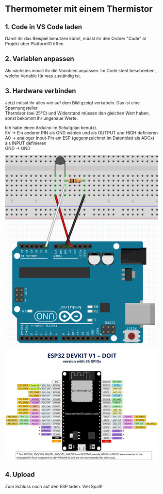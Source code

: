 # Thermometer mit einem Thermistor
## 1. Code in VS Code laden
Damit ihr das Beispiel benutzen könnt, müsst ihr den Ordner "Code" al Projekt über PlatformIO öffen.  
## 2. Variablen anpassen
Als nächstes müsst ihr die Variablen anpassen. Im Code steht beschrieben, welche Variable für was zuständig ist.
## 3. Hardware verbinden
Jetzt müsst ihr alles wie auf dem Bild gzeigt verkabeln. Das ist eine Spannungsteiler.  
Thermisor (bei 25°C) und Widerstand müssen den gleichen Wert haben, sonst bekommt ihr ungenaue Werte.

Ich habe einen Arduino im Schaltplan benutzt.  
5V  ->  Ein anderer PIN als GND wählen und als OUTPUT und HIGH definieren  
A0  ->  analoger Input-Pin am ESP (gegennzeichnet im Datenblatt als ADCx) als INPUT definieren  
GND -> GND

![Schaltplan](img/schaltplan.png) 

![Pinbelegung am ESP](img/esp_pins.png)

## 4. Upload
Zum Schluss noch auf den ESP laden. Viel Spaß!


